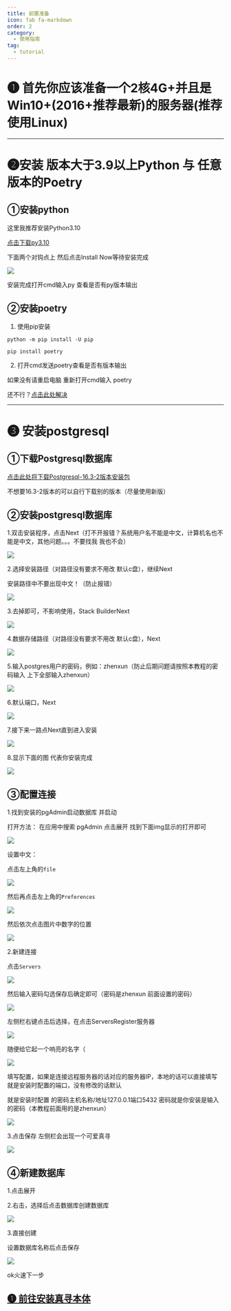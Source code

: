 ```yaml
---
title: 前置准备
icon: fab fa-markdown
order: 2
category:
  - 使用指南
tag:
  - tutorial
---
```


# ➊ 首先你应该准备一个2核4G+并且是Win10+(2016+推荐最新)的服务器(推荐使用Linux)

---

# ➋安装 版本大于3.9以上Python 与 任意版本的Poetry

## ①安装python

这里我推荐安装Python3.10

[点击下载py3.10](https://musetransfer.com/s/mpvqvvofz)

下面两个对钩点上 然后点击Install Now等待安装完成

![](../Img/python安装/py安装.png)

安装完成打开cmd输入py 查看是否有py版本输出

## ②安装poetry

1. 使用pip安装
```
python -m pip install -U pip
```
```
pip install poetry
```

2. 打开cmd发送poetry查看是否有版本输出

如果没有请重启电脑 重新打开cmd输入 poetry

还不行？[点击此处解决](https://cn.bing.com)

---

# ➌ 安装postgresql

## ①下载Postgresql数据库
[点击此处将下载Postgresql-16.3-2版本安装包](https://get.enterprisedb.com/postgresql/postgresql-16.3-2-windows-x64.exe)

不想要16.3-2版本的可以自行下载别的版本（尽量使用新版）

## ②安装postgresql数据库

1.双击安装程序，点击Next（打不开报错？系统用户名不能是中文，计算机名也不能是中文，其他问题。。。不要找我 我也不会）

![](../Img/postgresql数据库/安装数据库.png)

2.选择安装路径（对路径没有要求不用改 默认c盘），继续Next

安装路径中不要出现中文！（防止报错）

![](../Img/postgresql数据库/数据库安装路径.png)

3.去掉即可，不影响使用，Stack BuilderNext

![](../Img/postgresql数据库/取消StackBuilder安装.png)

4.数据存储路径（对路径没有要求不用改 默认c盘），Next

![](../Img/postgresql数据库/数据存储路径.png)

5.输入postgres用户的密码，例如：zhenxun（防止后期问题请按照本教程的密码输入 上下全部输入zhenxun）

![](../Img/postgresql数据库/数据库密码.png)

6.默认端口，Next

![](../Img/postgresql数据库/数据库端口.png)

7.接下来一路点Next直到进入安装

![](../Img/postgresql数据库/一路下一步.png)

8.显示下面的图 代表你安装完成

![](../Img/postgresql数据库/数据库安装完成.png)

## ③配置连接

1.找到安装的pgAdmin启动数据库 并启动

打开方法： 在应用中搜索 pgAdmin 点击展开 找到下面img显示的打开即可

![](../Img/postgresql数据库/启动数据库.png)

设置中文：

点击左上角的`file`

![](../Img/postgresql数据库/数据库中文.png)

然后再点击左上角的`Preferences`

![](../Img/postgresql数据库/数据库中文2.png)

然后依次点击图片中数字的位置

![](../Img/postgresql数据库/数据库中文3.png)

2.新建连接

点击`Servers`

![](../Img/postgresql数据库/添加数据库-1.png)

然后输入密码勾选保存后确定即可（密码是zhenxun 前面设置的密码）

![](../Img/postgresql数据库/添加数据库0.png)

左侧栏右键点击后选择，在点击ServersRegister服务器

![](../Img/postgresql数据库/添加数据库.png)

随便给它起一个响亮的名字（

![](../Img/postgresql数据库/真寻名字.png)

填写配置，如果是连接远程服务器的话对应的服务器IP，本地的话可以直接填写 就是安装时配置的端口，没有修改的话默认

就是安装时配置
的密码主机名称/地址127.0.0.1端口5432 密码就是你安装是输入的密码（本教程前面用的是zhenxun）

![](../Img/postgresql数据库/编辑数据库1.png)

 3.点击保存
左侧栏会出现一个可爱真寻

![](../Img/postgresql数据库/编辑数据库2.png)

## ④新建数据库

1.点击展开

2.右击，选择后点击数据库创建数据库

![](../Img/postgresql数据库/新建数据库.png)

3.直接创建

设置数据库名称后点击保存 

![](../Img/postgresql数据库/保存数据库.png)

ok火速下一步

## [➊ 前往安装真寻本体](../安装zhenxun_bot/)
